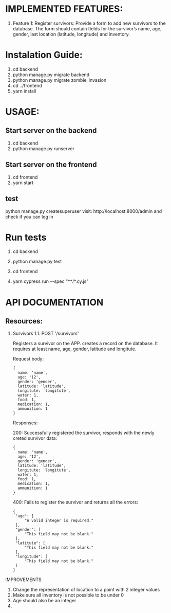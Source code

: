 # IMPLEMENTED FEATURES:

1. Feature 1:
Register survivors: Provide a form to add new survivors to the database. 
The form should contain fields for the survivor’s name, age, gender, last location (latitude, longitude) and inventory.


# Instalation Guide:
1. cd backend
2. python manage.py migrate backend
3. python manage.py migrate zombie_invasion
4. cd ../frontend
5. yarn install

# USAGE:

## Start server on the backend
1. cd backend
2. python manage.py runserver

## Start server on the frontend
1. cd frontend
2. yarn start

## test 
python manage.py createsuperuser
visit: http://localhost:8000/admin and check if you can log in

# Run tests
1. cd backend
2. python manage.py test

1. cd frontend
2. yarn cypress run --spec "**/*.cy.js"

# API DOCUMENTATION

## Resources:

1. Survivors
1.1. POST '/survivors'

   Registers a survivor on the APP. creates a record on the database. It requires at least name, age, gender, latitude and longitute.

   Request body:
   ```
   {
     name: 'name',
     age: '12',
     gender: 'gender',
     latitude: 'latitude',
     longitute: 'longitute',
     water: 1,
     food: 1,
     medication: 1,
     ammunition: 1
   }
   ```
   Responses:

   200: Successfully registered the survivor, responds with the newly creted survivor data:
   ```
   {
     name: 'name',
     age: '12',
     gender: 'gender',
     latitude: 'latitude',
     longitute: 'longitute',
     water: 1,
     food: 1,
     medication: 1,
     ammunition: 1
   }
   ```

   400: Fails to register the survivor and returns all the errors:
   ```
   {
    "age": [
        "A valid integer is required."
    ],
    "gender": [
        "This field may not be blank."
    ],
    "latitute": [
        "This field may not be blank."
    ],
    "longitude": [
        "This field may not be blank."
    ]
   }
   ```

IMPROVEMENTS

1. Change the representation of location to a point with 2 integer values
2. Make sure all inventory is not possible to be under 0
3. Age should also be an integer
4. 
